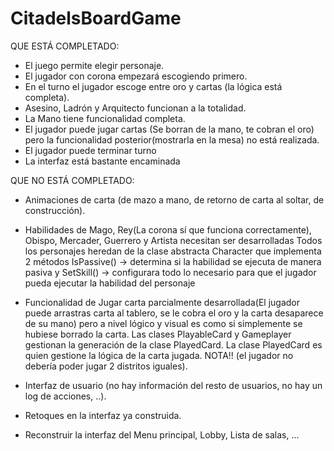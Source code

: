 # CitadelsBoardGame

QUE ESTÁ COMPLETADO:
  - El juego permite elegir personaje.
  - El jugador con corona empezará escogiendo primero.
  - En el turno el jugador escoge entre oro y cartas (la lógica está completa).
  - Asesino, Ladrón y Arquitecto funcionan a la totalidad.
  - La Mano tiene funcionalidad completa.
  - El jugador puede jugar cartas (Se borran de la mano, te cobran el oro) pero la funcionalidad posterior(mostrarla en la mesa) no está realizada.
  - El jugador puede terminar turno
  - La interfaz está bastante encaminada
  
QUE NO ESTÁ COMPLETADO:
  - Animaciones de carta (de mazo a mano, de retorno de carta al soltar, de construcción).
  - Habilidades de Mago, Rey(La corona sí que funciona correctamente), Obispo, Mercader, Guerrero y Artista necesitan ser desarrolladas
    Todos los personajes heredan de la clase abstracta Character que implementa 2 métodos IsPassive() -> determina si la habilidad se ejecuta de manera pasiva
    y SetSkill() -> configurara todo lo necesario para que el jugador pueda ejecutar la habilidad del personaje
  
  - Funcionalidad de Jugar carta parcialmente desarrollada(El jugador puede arrastras carta al tablero, se le cobra el oro y la carta desaparece de su mano) pero a nivel lógico
    y visual es como si simplemente se hubiese borrado la carta. Las clases PlayableCard y Gameplayer gestionan la generación de la clase PlayedCard. La clase PlayedCard es
    quien gestione la lógica de la carta jugada. NOTA!! (el jugador no debería poder jugar 2 distritos iguales).
    
  - Interfaz de usuario (no hay información del resto de usuarios, no hay un log de acciones, ..).
  - Retoques en la interfaz ya construida.
  - Reconstruir la interfaz del Menu principal, Lobby, Lista de salas, ...
